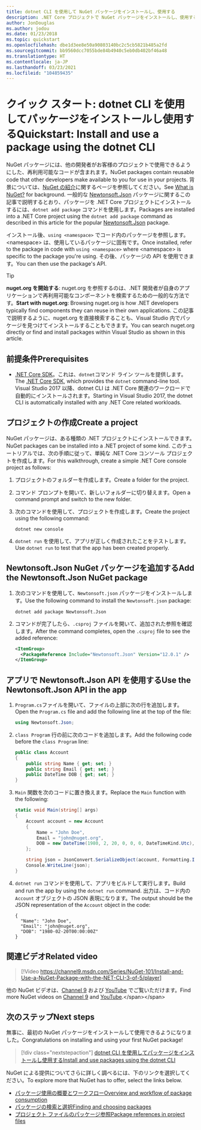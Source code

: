 ```yaml
---
title: dotnet CLI を使用して NuGet パッケージをインストールし、使用する
description: .NET Core プロジェクトで NuGet パッケージをインストールし、使用するプロセスを説明したチュートリアル。
author: JonDouglas
ms.author: jodou
ms.date: 01/23/2018
ms.topic: quickstart
ms.openlocfilehash: dbe1d3ee8e50a90803140bc2c5cb5821b485a2fd
ms.sourcegitcommit: bb9560dcc7055bde84b4940c5eb0db402bf46a48
ms.translationtype: HT
ms.contentlocale: ja-JP
ms.lasthandoff: 03/23/2021
ms.locfileid: "104859435"
---
```

# <a name="quickstart-install-and-use-a-package-using-the-dotnet-cli"></a><span data-ttu-id="11c60-103">クイック スタート: dotnet CLI を使用してパッケージをインストールし使用する</span><span class="sxs-lookup"><span data-stu-id="11c60-103">Quickstart: Install and use a package using the dotnet CLI</span></span>

<span data-ttu-id="11c60-104">NuGet パッケージには、他の開発者がお客様のプロジェクトで使用できるようにした、再利用可能なコードが含まれます。</span><span class="sxs-lookup"><span data-stu-id="11c60-104">NuGet packages contain reusable code that other developers make available to you for use in your projects.</span></span> <span data-ttu-id="11c60-105">背景については、[NuGet の紹介](../What-is-NuGet.md)に関するページを参照してください。</span><span class="sxs-lookup"><span data-stu-id="11c60-105">See [What is NuGet?](../What-is-NuGet.md) for background.</span></span> <span data-ttu-id="11c60-106">一般的な [Newtonsoft.Json](https://www.nuget.org/packages/Newtonsoft.Json/) パッケージに関するこの記事で説明するとおり、パッケージを .NET Core プロジェクトにインストールするには、`dotnet add package` コマンドを使用します。</span><span class="sxs-lookup"><span data-stu-id="11c60-106">Packages are installed into a .NET Core project using the `dotnet add package` command as described in this article for the popular [Newtonsoft.Json](https://www.nuget.org/packages/Newtonsoft.Json/) package.</span></span>

<span data-ttu-id="11c60-107">インストール後、`using <namespace>` でコード内のパッケージを参照します。\<namespace\> は、使用しているパッケージに固有です。</span><span class="sxs-lookup"><span data-stu-id="11c60-107">Once installed, refer to the package in code with `using <namespace>` where \<namespace\> is specific to the package you're using.</span></span> <span data-ttu-id="11c60-108">その後、パッケージの API を使用できます。</span><span class="sxs-lookup"><span data-stu-id="11c60-108">You can then use the package's API.</span></span>

> [!Tip]
> <span data-ttu-id="11c60-109">**nuget.org を開始する**: nuget.org を参照するのは、.NET 開発者が自身のアプリケーションで再利用可能なコンポーネントを検索するための一般的な方法です。</span><span class="sxs-lookup"><span data-stu-id="11c60-109">**Start with nuget.org**: Browsing nuget.org is how .NET developers typically find components they can reuse in their own applications.</span></span> <span data-ttu-id="11c60-110">この記事で説明するように、nuget.org を直接検索することも、Visual Studio 内でパッケージを見つけてインストールすることもできます。</span><span class="sxs-lookup"><span data-stu-id="11c60-110">You can search nuget.org directly or find and install packages within Visual Studio as shown in this article.</span></span>

## <a name="prerequisites"></a><span data-ttu-id="11c60-111">前提条件</span><span class="sxs-lookup"><span data-stu-id="11c60-111">Prerequisites</span></span>

- <span data-ttu-id="11c60-112">[.NET Core SDK](https://www.microsoft.com/net/download/)。これは、`dotnet`コマンド ライン ツールを提供します。</span><span class="sxs-lookup"><span data-stu-id="11c60-112">The [.NET Core SDK](https://www.microsoft.com/net/download/), which provides the `dotnet` command-line tool.</span></span> <span data-ttu-id="11c60-113">Visual Studio 2017 以降、dotnet CLI は .NET Core 関連のワークロードで自動的にインストールされます。</span><span class="sxs-lookup"><span data-stu-id="11c60-113">Starting in Visual Studio 2017, the dotnet CLI is automatically installed with any .NET Core related workloads.</span></span>

## <a name="create-a-project"></a><span data-ttu-id="11c60-114">プロジェクトの作成</span><span class="sxs-lookup"><span data-stu-id="11c60-114">Create a project</span></span>

<span data-ttu-id="11c60-115">NuGet パッケージは、ある種類の .NET プロジェクトにインストールできます。</span><span class="sxs-lookup"><span data-stu-id="11c60-115">NuGet packages can be installed into a .NET project of some kind.</span></span> <span data-ttu-id="11c60-116">このチュートリアルでは、次の手順に従って、単純な .NET Core コンソール プロジェクトを作成します。</span><span class="sxs-lookup"><span data-stu-id="11c60-116">For this walkthrough, create a simple .NET Core console project as follows:</span></span>

1. <span data-ttu-id="11c60-117">プロジェクトのフォルダーを作成します。</span><span class="sxs-lookup"><span data-stu-id="11c60-117">Create a folder for the project.</span></span>

1. <span data-ttu-id="11c60-118">コマンド プロンプトを開いて、新しいフォルダーに切り替えます。</span><span class="sxs-lookup"><span data-stu-id="11c60-118">Open a command prompt and switch to the new folder.</span></span>

1. <span data-ttu-id="11c60-119">次のコマンドを使用して、プロジェクトを作成します。</span><span class="sxs-lookup"><span data-stu-id="11c60-119">Create the project using the following command:</span></span>

    ```dotnetcli
    dotnet new console
    ```

1. <span data-ttu-id="11c60-120">`dotnet run` を使用して、アプリが正しく作成されたことをテストします。</span><span class="sxs-lookup"><span data-stu-id="11c60-120">Use `dotnet run` to test that the app has been created properly.</span></span>

## <a name="add-the-newtonsoftjson-nuget-package"></a><span data-ttu-id="11c60-121">Newtonsoft.Json NuGet パッケージを追加する</span><span class="sxs-lookup"><span data-stu-id="11c60-121">Add the Newtonsoft.Json NuGet package</span></span>

1. <span data-ttu-id="11c60-122">次のコマンドを使用して、`Newtonsoft.json` パッケージをインストールします。</span><span class="sxs-lookup"><span data-stu-id="11c60-122">Use the following command to install the `Newtonsoft.json` package:</span></span>

    ```dotnetcli
    dotnet add package Newtonsoft.Json
    ```

2. <span data-ttu-id="11c60-123">コマンドが完了したら、`.csproj` ファイルを開いて、追加された参照を確認します。</span><span class="sxs-lookup"><span data-stu-id="11c60-123">After the command completes, open the `.csproj` file to see the added reference:</span></span>

    ```xml
    <ItemGroup>
      <PackageReference Include="Newtonsoft.Json" Version="12.0.1" />
    </ItemGroup>
    ```

## <a name="use-the-newtonsoftjson-api-in-the-app"></a><span data-ttu-id="11c60-124">アプリで Newtonsoft.Json API を使用する</span><span class="sxs-lookup"><span data-stu-id="11c60-124">Use the Newtonsoft.Json API in the app</span></span>

1. <span data-ttu-id="11c60-125">`Program.cs`ファイルを開いて、ファイルの上部に次の行を追加します。</span><span class="sxs-lookup"><span data-stu-id="11c60-125">Open the `Program.cs` file and add the following line at the top of the file:</span></span>

    ```cs
    using Newtonsoft.Json;
    ```

1. <span data-ttu-id="11c60-126">`class Program` 行の前に次のコードを追加します。</span><span class="sxs-lookup"><span data-stu-id="11c60-126">Add the following code before the `class Program` line:</span></span>

    ```cs
    public class Account
    {
        public string Name { get; set; }
        public string Email { get; set; }
        public DateTime DOB { get; set; }
    }
    ```

1. <span data-ttu-id="11c60-127">`Main` 関数を次のコードに置き換えます。</span><span class="sxs-lookup"><span data-stu-id="11c60-127">Replace the `Main` function with the following:</span></span>

    ```cs
    static void Main(string[] args)
    {
        Account account = new Account
        {
            Name = "John Doe",
            Email = "john@nuget.org",
            DOB = new DateTime(1980, 2, 20, 0, 0, 0, DateTimeKind.Utc),
        };

        string json = JsonConvert.SerializeObject(account, Formatting.Indented);
        Console.WriteLine(json);
    }
    ```

1. <span data-ttu-id="11c60-128">`dotnet run` コマンドを使用して、アプリをビルドして実行します。</span><span class="sxs-lookup"><span data-stu-id="11c60-128">Build and run the app by using the `dotnet run` command.</span></span> <span data-ttu-id="11c60-129">出力は、コード内の `Account` オブジェクトの JSON 表現になります。</span><span class="sxs-lookup"><span data-stu-id="11c60-129">The output should be the JSON representation of the `Account` object in the code:</span></span>

    ```output
    {
      "Name": "John Doe",
      "Email": "john@nuget.org",
      "DOB": "1980-02-20T00:00:00Z"
    }
    ```
## <a name="related-video"></a><span data-ttu-id="11c60-130">関連ビデオ</span><span class="sxs-lookup"><span data-stu-id="11c60-130">Related video</span></span>

> [!Video https://channel9.msdn.com/Series/NuGet-101/Install-and-Use-a-NuGet-Package-with-the-NET-CLI-3-of-5/player]

<span data-ttu-id="11c60-131">他の NuGet ビデオは、[Channel 9](https://channel9.msdn.com/Series/NuGet-101) および [YouTube](https://www.youtube.com/playlist?list=PLdo4fOcmZ0oVLvfkFk8O9h6v2Dcdh2bh_) でご覧いただけます。</span><span class="sxs-lookup"><span data-stu-id="11c60-131">Find more NuGet videos on [Channel 9](https://channel9.msdn.com/Series/NuGet-101) and [YouTube](https://www.youtube.com/playlist?list=PLdo4fOcmZ0oVLvfkFk8O9h6v2Dcdh2bh_).</span></span>

## <a name="next-steps"></a><span data-ttu-id="11c60-132">次のステップ</span><span class="sxs-lookup"><span data-stu-id="11c60-132">Next steps</span></span>

<span data-ttu-id="11c60-133">無事に、最初の NuGet パッケージをインストールして使用できるようになりました。</span><span class="sxs-lookup"><span data-stu-id="11c60-133">Congratulations on installing and using your first NuGet package!</span></span>

> [!div class="nextstepaction"]
> [<span data-ttu-id="11c60-134">dotnet CLI を使用してパッケージをインストールし使用する</span><span class="sxs-lookup"><span data-stu-id="11c60-134">Install and use packages using the dotnet CLI</span></span>](../consume-packages/install-use-packages-dotnet-cli.md)

<span data-ttu-id="11c60-135">NuGet による提供についてさらに詳しく調べるには、下のリンクを選択してください。</span><span class="sxs-lookup"><span data-stu-id="11c60-135">To explore more that NuGet has to offer, select the links below.</span></span>

- [<span data-ttu-id="11c60-136">パッケージ使用の概要とワークフロー</span><span class="sxs-lookup"><span data-stu-id="11c60-136">Overview and workflow of package consumption</span></span>](../consume-packages/overview-and-workflow.md)
- [<span data-ttu-id="11c60-137">パッケージの検索と選択</span><span class="sxs-lookup"><span data-stu-id="11c60-137">Finding and choosing packages</span></span>](../consume-packages/finding-and-choosing-packages.md)
- [<span data-ttu-id="11c60-138">プロジェクト ファイルのパッケージ参照</span><span class="sxs-lookup"><span data-stu-id="11c60-138">Package references in project files</span></span>](../consume-packages/package-references-in-project-files.md)
